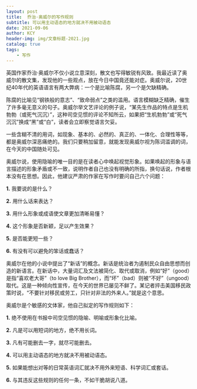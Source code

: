 ```yaml
---
layout: post
title:  乔治·奥威尔的写作规则
subtitle: 可以用主动语态的地方就决不用被动语态
date: 2021-09-06
author: KCY
header-img: img/文章标题-2021.jpg
catalog: true
tags:
    - 写作
---
```


英国作家乔治·奥威尔不仅小说立意深刻，散文也写得敏锐有风致。我最近读了奥威尔的散文集，发现他的一些观点，放在今日中国竟还能对症。奥威尔说，20世纪40年代的英语语言有两大弊病：一个是比喻陈腐，另一个是欠缺精确。

 陈腐的比喻见“钢铁般的意志”、“致命弱点”之类的滥用。语言模糊缺乏精确，催生了许多毫无意义的句子。奥威尔举文艺评论的例子说，“某先生作品的特点是生机勃勃（或死气沉沉）”，这种司空见惯的评论不知所云，如果把“生机勃勃”或“死气沉沉”换成“黑”或“白”，读者会立即察觉语言欠妥。

 一些含糊不清的用词，如现象、基本的、必然的、真正的、一体化、合理性等等，都是奥威尔深恶痛绝的。我们只要稍加留意，就能发现奥威尔视为陈词滥调的词，在今天的中国随处可见。

 奥威尔说，使用隐喻的唯一目的是在读者心中唤起视觉形象。如果唤起的形象与语言描述的形象矛盾或不一致，说明作者自己也没有明确的所指，换句话说，作者根本没有在思想。因此，他建议严肃的作家在写作时要问自己六个问题：

**1.** 我要说的是什么？

**2.** 用什么话来表达？

**3.** 用什么形象或成语使文章更加清晰易懂？

**4.** 这个形象是否新颖，足以产生效果？

**5.** 是否能更短一些？

**6.** 有没有可以避免的笨话或蠢话？

奥威尔在他的小说中提出了“新话”的概念。新话是统治者为遏制民众自由思想而创造的新语言。在新话中，大量词汇及文法被简化、取代或取消，例如“好”（good）是指“喜欢老大哥”（to love Big Brother），而“坏”（bad）则被“不好”（ungood）取代。这是一种倾向性宣传，在今天的世界已屡见不鲜了。某记者抨击美国移民政策时说，“不要针对移民或劳工，只针对非法的外来人。”就是这个意思。

奥威尔是个敏感的文体家，他自己拟定的写作规则如下：

**1.** 绝不使用在书报中司空见惯的隐喻、明喻或形象化比喻。

**2.** 凡是可以用短词的地方，绝不用长词。

**3.** 凡有可能删去一字，就尽可能删去。

**4.** 可以用主动语态的地方就决不用被动语态。

**5.** 如果能想出对等的日常英语词汇就决不用外来短语、科学词汇或套话。

**6.** 与其违反这些规则的任何一条，不如干脆胡说八道。

 

 
 
